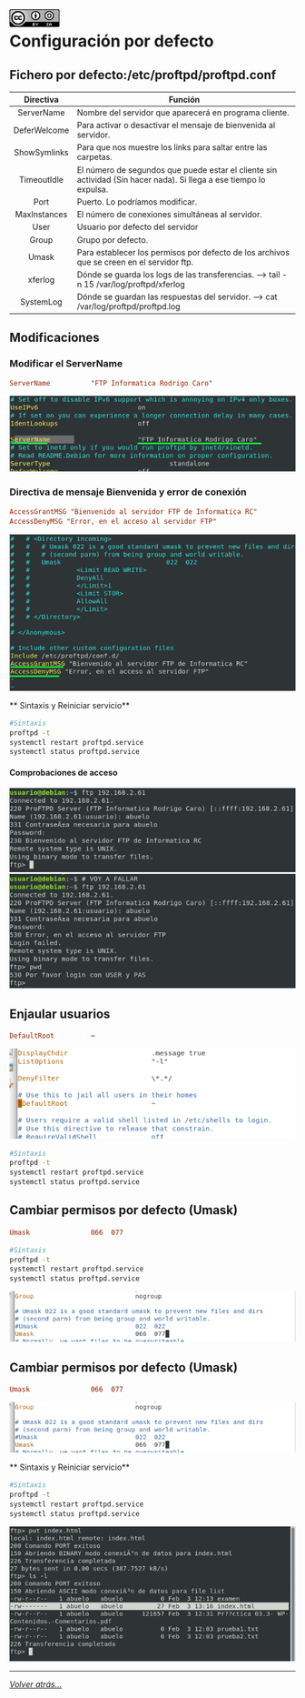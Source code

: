 <img src="../../imagenes/MI-LICENCIA88x31.png" style="float: left; margin-right: 10px;" />

# Configuración por defecto

## Fichero por defecto:/etc/proftpd/proftpd.conf


|Directiva  |Función  |
|:---------:|---------|
|ServerName|Nombre del servidor que aparecerá en programa cliente.|
|DeferWelcome|Para activar o desactivar el mensaje de bienvenida al servidor.|
|ShowSymlinks|Para que nos muestre los links para saltar entre las carpetas.|
|TimeoutIdle|El número de segundos que puede estar el cliente sin actividad (Sin hacer nada). Si llega a ese tiempo lo expulsa.|
|Port|Puerto. Lo podríamos modificar.|
|MaxInstances|El número de conexiones simultáneas al servidor.|
|User|Usuario por defecto del servidor|
|Group|Grupo por defecto.|
|Umask|Para establecer los permisos por defecto de los archivos que se creen en el servidor ftp.|
|xferlog|Dónde se guarda los logs de las transferencias. --> tail -n 15 /var/log/proftpd/xferlog|
|SystemLog|Dónde se guardan las respuestas del servidor. --> cat /var/log/proftpd/proftpd.log|

## Modificaciones
### Modificar el ServerName

```conf
ServerName			"FTP Informatica Rodrigo Caro"
```

![ftpfotos](../../imagenes/directivaNombreServidor.jpg)

### Directiva de mensaje Bienvenida y error de conexión

```conf
AccessGrantMSG "Bienvenido al servidor FTP de Informatica RC"
AccessDenyMSG "Error, en el acceso al servidor FTP"
```

![ftpfotos](../../imagenes/mensajesAccesoAlServidor.jpg)

** Sintaxis y Reiniciar servicio**

```bash
#Sintaxis
proftpd -t
systemctl restart proftpd.service
systemctl status proftpd.service
```

#### Comprobaciones de acceso

![ftpfotos](../../imagenes/mensajeBienvenida.jpg)
![ftpfotos](../../imagenes/mensajeError.jpg)

## Enjaular usuarios

```conf
DefaultRoot			~
```
![ftpfotos](../../imagenes/enjaularUsuarios.jpg)

```bash
#Sintaxis
proftpd -t
systemctl restart proftpd.service
systemctl status proftpd.service
```

## Cambiar permisos por defecto (Umask)

```conf
Umask				066  077
```

```bash
#Sintaxis
proftpd -t
systemctl restart proftpd.service
systemctl status proftpd.service
```

![ftpfotos](../../imagenes/umask.jpg)

## Cambiar permisos por defecto (Umask)

```conf
Umask				066  077
```

![ftpfotos](../../imagenes/umask.jpg)

** Sintaxis y Reiniciar servicio**

```bash
#Sintaxis
proftpd -t
systemctl restart proftpd.service
systemctl status proftpd.service
```
![ftpfotos](../../imagenes/pruebasPermisos.jpg)

_________________________________________________
*[Volver atrás...](../../README.md)*